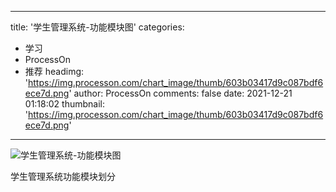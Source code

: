 
---
title: '学生管理系统-功能模块图'
categories: 
 - 学习
 - ProcessOn
 - 推荐
headimg: 'https://img.processon.com/chart_image/thumb/603b03417d9c087bdf6ece7d.png'
author: ProcessOn
comments: false
date: 2021-12-21 01:18:02
thumbnail: 'https://img.processon.com/chart_image/thumb/603b03417d9c087bdf6ece7d.png'
---

<div>   
<img class="thumb" alt="学生管理系统-功能模块图" src="https://img.processon.com/chart_image/thumb/603b03417d9c087bdf6ece7d.png" referrerpolicy="no-referrer">
<p>学生管理系统功能模块划分</p>  
</div>
            